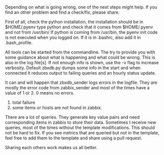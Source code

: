 Depending on what is going wrong, one of the next steps might help.
If you find an other problem and find a check/fix, please share.

First of all, check the python installation, the installation should be in $HOME/.pyenv
type python and check that it comes from $HOME/.pyenv and not from /usr/bin/
If python is coming from /usr/bin, the pyenv init code is not executed when you logged on. If it is in
.bashrc, also add it in .bash_profile.

All tools can be started from the commandline. The try to provide you with some
guidance about what is happening and what could be wrong. This is also in the
log file[s]. If not enough info is shown, use the -v flag to increase
verbosity. Default zbxdb.py dumps some info in the start and when connected it
reduces output to failing queries and an hourly status update.

It can and will happen that zbxdb_sender logs errors in the logfile. They are mostly the error code from zabbix_sender and most of the times have a value of 1 or 2. 0 means no errors.
1) total failure
2) some items or hosts are not found in zabbix.

There are a lot of queries. They generate key value pairs and need corresponding items in zabbix to store their data. Sometimes I receive new queries, most of the times without the template modifications. This should not be hard to fix. If you see metrics that are queried but not in the template, feel free to add them to the template and share using a pull request.

Sharing each others work makes us all better.
